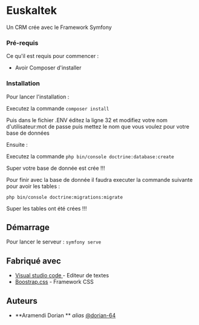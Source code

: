 # Euskaltek

Un CRM crée avec le Framework Symfony



### Pré-requis

Ce qu'il est requis pour commencer :

- Avoir Composer d'installer

### Installation

Pour lancer l'installation : 


 Executez la commande ``composer install``

Puis dans le fichier .ENV éditez la ligne 32 et modifiez votre nom d'utilisateur:mot de passe puis mettez le nom que vous voulez pour votre base de données 

Ensuite : 

Executez la commande ``php bin/console doctrine:database:create``

Super votre base de donnée est crée !!! 

Pour finir avec la base de donnée il faudra executer la commande suivante pour avoir les tables : 

`` php bin/console doctrine:migrations:migrate ``

Super les tables ont été crées !!!

## Démarrage

Pour lancer le serveur : `` symfony serve ``

## Fabriqué avec

* [Visual studio code ](https://code.visualstudio.com/) - Editeur de textes
* [Boostrap.css](https://getbootstrap.com/) - Framework CSS


## Auteurs

* **Aramendi Dorian ** _alias_ [@dorian-64](https://github.com/dorian-64)